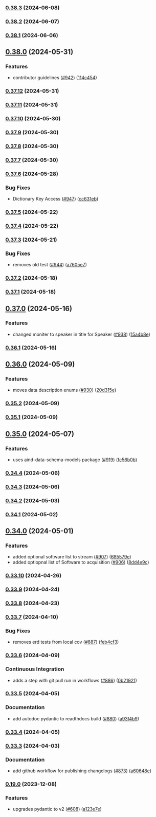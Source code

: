 ### [0.38.3](https://github.com/AllenNeuralDynamics/aind-data-schema/compare/v0.38.2...v0.38.3) (2024-06-08)


### [0.38.2](https://github.com/AllenNeuralDynamics/aind-data-schema/compare/v0.38.1...v0.38.2) (2024-06-07)


### [0.38.1](https://github.com/AllenNeuralDynamics/aind-data-schema/compare/v0.38.0...v0.38.1) (2024-06-06)


## [0.38.0](https://github.com/AllenNeuralDynamics/aind-data-schema/compare/v0.37.12...v0.38.0) (2024-05-31)


### Features

* contributor guidelines ([#942](https://github.com/AllenNeuralDynamics/aind-data-schema/issues/942)) ([114c454](https://github.com/AllenNeuralDynamics/aind-data-schema/commit/114c454a912984ab81824d9a3185a3ee4b86c454))


### [0.37.12](https://github.com/AllenNeuralDynamics/aind-data-schema/compare/v0.37.11...v0.37.12) (2024-05-31)


### [0.37.11](https://github.com/AllenNeuralDynamics/aind-data-schema/compare/v0.37.10...v0.37.11) (2024-05-31)


### [0.37.10](https://github.com/AllenNeuralDynamics/aind-data-schema/compare/v0.37.9...v0.37.10) (2024-05-30)


### [0.37.9](https://github.com/AllenNeuralDynamics/aind-data-schema/compare/v0.37.8...v0.37.9) (2024-05-30)


### [0.37.8](https://github.com/AllenNeuralDynamics/aind-data-schema/compare/v0.37.7...v0.37.8) (2024-05-30)


### [0.37.7](https://github.com/AllenNeuralDynamics/aind-data-schema/compare/v0.37.6...v0.37.7) (2024-05-30)


### [0.37.6](https://github.com/AllenNeuralDynamics/aind-data-schema/compare/v0.37.5...v0.37.6) (2024-05-28)


### Bug Fixes

* Dictionary Key Access ([#947](https://github.com/AllenNeuralDynamics/aind-data-schema/issues/947)) ([cc631eb](https://github.com/AllenNeuralDynamics/aind-data-schema/commit/cc631eba24fb1dc3860575ffa487a17dbb3fdce9))


### [0.37.5](https://github.com/AllenNeuralDynamics/aind-data-schema/compare/v0.37.4...v0.37.5) (2024-05-22)


### [0.37.4](https://github.com/AllenNeuralDynamics/aind-data-schema/compare/v0.37.3...v0.37.4) (2024-05-22)


### [0.37.3](https://github.com/AllenNeuralDynamics/aind-data-schema/compare/v0.37.2...v0.37.3) (2024-05-21)


### Bug Fixes

* removes old test ([#944](https://github.com/AllenNeuralDynamics/aind-data-schema/issues/944)) ([a7605e7](https://github.com/AllenNeuralDynamics/aind-data-schema/commit/a7605e77a1046ed1bfc16259cd2d90a78262e280))


### [0.37.2](https://github.com/AllenNeuralDynamics/aind-data-schema/compare/v0.37.1...v0.37.2) (2024-05-18)


### [0.37.1](https://github.com/AllenNeuralDynamics/aind-data-schema/compare/v0.37.0...v0.37.1) (2024-05-18)


## [0.37.0](https://github.com/AllenNeuralDynamics/aind-data-schema/compare/v0.36.1...v0.37.0) (2024-05-16)


### Features

* changed moniter to speaker in title for Speaker ([#938](https://github.com/AllenNeuralDynamics/aind-data-schema/issues/938)) ([15a4b8e](https://github.com/AllenNeuralDynamics/aind-data-schema/commit/15a4b8e317e771f7a16648754f9c4f4cdaf56a5d))


### [0.36.1](https://github.com/AllenNeuralDynamics/aind-data-schema/compare/v0.36.0...v0.36.1) (2024-05-16)


## [0.36.0](https://github.com/AllenNeuralDynamics/aind-data-schema/compare/v0.35.2...v0.36.0) (2024-05-09)


### Features

* moves data description enums ([#930](https://github.com/AllenNeuralDynamics/aind-data-schema/issues/930)) ([20d315e](https://github.com/AllenNeuralDynamics/aind-data-schema/commit/20d315ead86d370604816fea9193716bd47ddb91))


### [0.35.2](https://github.com/AllenNeuralDynamics/aind-data-schema/compare/v0.35.1...v0.35.2) (2024-05-09)


### [0.35.1](https://github.com/AllenNeuralDynamics/aind-data-schema/compare/v0.35.0...v0.35.1) (2024-05-09)


## [0.35.0](https://github.com/AllenNeuralDynamics/aind-data-schema/compare/v0.34.4...v0.35.0) (2024-05-07)


### Features

* uses aind-data-schema-models package ([#919](https://github.com/AllenNeuralDynamics/aind-data-schema/issues/919)) ([fc56b0b](https://github.com/AllenNeuralDynamics/aind-data-schema/commit/fc56b0b17283cd6dd7ec83c2f589f779a080c5b4))


### [0.34.4](https://github.com/AllenNeuralDynamics/aind-data-schema/compare/v0.34.3...v0.34.4) (2024-05-06)


### [0.34.3](https://github.com/AllenNeuralDynamics/aind-data-schema/compare/v0.34.2...v0.34.3) (2024-05-06)


### [0.34.2](https://github.com/AllenNeuralDynamics/aind-data-schema/compare/v0.34.1...v0.34.2) (2024-05-03)


### [0.34.1](https://github.com/AllenNeuralDynamics/aind-data-schema/compare/v0.34.0...v0.34.1) (2024-05-02)


## [0.34.0](https://github.com/AllenNeuralDynamics/aind-data-schema/compare/v0.33.10...v0.34.0) (2024-05-01)


### Features

* added optional software list to stream ([#907](https://github.com/AllenNeuralDynamics/aind-data-schema/issues/907)) ([685579e](https://github.com/AllenNeuralDynamics/aind-data-schema/commit/685579e66737b2319ca1251058b886566f108efa))
* added optiopnal list of Software to acquisition ([#906](https://github.com/AllenNeuralDynamics/aind-data-schema/issues/906)) ([8dd4e9c](https://github.com/AllenNeuralDynamics/aind-data-schema/commit/8dd4e9cb8850644894ff1ae7caf06f50d7a755b2))


### [0.33.10](https://github.com/AllenNeuralDynamics/aind-data-schema/compare/v0.33.9...v0.33.10) (2024-04-26)


### [0.33.9](https://github.com/AllenNeuralDynamics/aind-data-schema/compare/v0.33.8...v0.33.9) (2024-04-24)


### [0.33.8](https://github.com/AllenNeuralDynamics/aind-data-schema/compare/v0.33.7...v0.33.8) (2024-04-23)


### [0.33.7](https://github.com/AllenNeuralDynamics/aind-data-schema/compare/v0.33.6...v0.33.7) (2024-04-10)


### Bug Fixes

* removes erd tests from local cov ([#887](https://github.com/AllenNeuralDynamics/aind-data-schema/issues/887)) ([feb4cf3](https://github.com/AllenNeuralDynamics/aind-data-schema/commit/feb4cf30486176d6dd34a5d4309252d46ddc5de4))


### [0.33.6](https://github.com/AllenNeuralDynamics/aind-data-schema/compare/v0.33.5...v0.33.6) (2024-04-09)


### Continuous Integration

* adds a step with git pull run in workflows ([#886](https://github.com/AllenNeuralDynamics/aind-data-schema/issues/886)) ([0b21921](https://github.com/AllenNeuralDynamics/aind-data-schema/commit/0b2192122d17144fffc35ad7f04dc63df060e7e4))


### [0.33.5](https://github.com/AllenNeuralDynamics/aind-data-schema/compare/v0.33.4...v0.33.5) (2024-04-05)


### Documentation

* add autodoc pydantic to readthdocs build ([#880](https://github.com/AllenNeuralDynamics/aind-data-schema/issues/880)) ([a93f4b9](https://github.com/AllenNeuralDynamics/aind-data-schema/commit/a93f4b9272d34ddf4518cdb266ac54e06527549a))


### [0.33.4](https://github.com/AllenNeuralDynamics/aind-data-schema/compare/v0.33.3...v0.33.4) (2024-04-05)


### [0.33.3](https://github.com/AllenNeuralDynamics/aind-data-schema/compare/v0.33.2...v0.33.3) (2024-04-03)


### Documentation

* add github workflow for publishing changelogs ([#873](https://github.com/AllenNeuralDynamics/aind-data-schema/issues/873)) ([a60648e](https://github.com/AllenNeuralDynamics/aind-data-schema/commit/a60648e513786b8a3130c8f096e431b844e03112))


### [0.19.0](https://github.com/AllenNeuralDynamics/aind-data-schema/compare/v0.19.0...v0.31.17) (2023-12-08)


### Features

* upgrades pydantic to v2 ([#608](https://github.com/AllenNeuralDynamics/aind-data-schema/pull/608)) ([a123e7e](https://github.com/AllenNeuralDynamics/aind-data-schema/commit/a123e7ee215f292f14ab712c38fa5c933f3fc172))